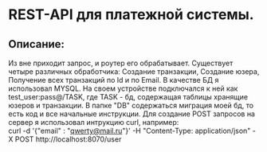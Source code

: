 REST-API для платежной системы. 
========================
Описание:
-------------------------

  Из вне приходит запрос, и роутер его обрабатывает. Существует четыре различных обработчика: Создание транзакции, Создание юзера, Получение всех транзакций по Id и по Email. В качестве БД я использовал MYSQL. На своем устройстве подключался к ней как test_user:pass@/TASK, где TASK - бд, содержащая таблицы хранящие юзеров и транзакции.  В папке "DB" содержаться миграция моей бд, то есть код и  все начальные инструкции.
Для создание POST запросов на сервер я использовал интрукцию curl, например:  
curl -d '{"email" : "qwerty@mail.ru"}' -H "Content-Type: application/json" -X POST http://localhost:8070/user  

